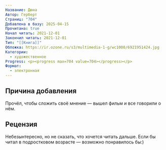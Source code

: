```yaml
---
Название: Дюна
Автор: Герберт
Страниц: "704"
Добавлена в базу: 2025-04-15
Прочитана: true
Начал читать: 2021-12-01
Закончил читать: 2021-12-01
Тип: "[[Книга]]"
Обложка: https://ir.ozone.ru/s3/multimedia-1-g/wc1000/6921951424.jpg
Категории:
  - художественное
Progress: <p><progress max=704 value=704></progress></p>
Формат:
  - электронная
---
```

## Причина добавления

Прочёл, чтобы сложить своё мнение — вышел фильм и все говорили о нём.

## Рецензия

Небезынтересно, но не сказать, что хочется читать дальше. Если бы читал в подростковом возрасте — возможно понравилось бы:)